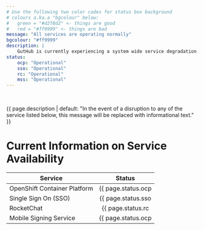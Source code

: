```yaml
---
# Use the following two color codes for status box background
# colours a.ka.a "bgcolour" below: 
#   green = "#d2f8d2" <- things are good
#   red = "#ff9999" <- things are bad
message: "All services are operating normally"
bgcolour: "#ff9999"
description: |
    GutHub is currently experiencing a system wide service degradation. This has an impact on OCp because we depend on it for both authentication an as a repository for builds. You can follow GitHubs progress at restoring service [here](https://www.githubstatus.com/).
status:
    ocp: "Operational"
    sso: "Operational"
    rc: "Operational"
    mss: "Operational"
---
```


<br />

{{ page.description | default: "In the event of a disruption to any of
the service listed below, this message will be replaced with
informational text." }} 

# Current Information on Service Availability

| Service                      | Status                                      |
| ---------------------------- |:-------------------------------------------:| 
| OpenShift Container Platform | {{ page.status.ocp | default: "Unknown" }}  |
| Single Sign On (SSO)         | {{ page.status.sso | default: "Unknown" }}  |
| RocketChat                   | {{ page.status.rc | default: "Unknown" }}   |
| Mobile Signing Service       | {{ page.status.ocp | default: "Unknown" }}  |

